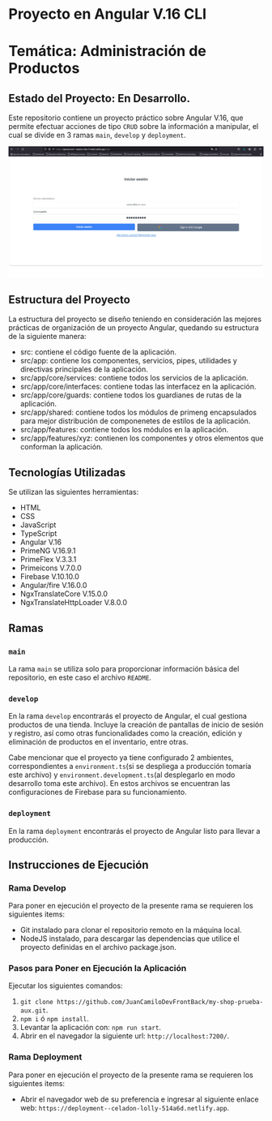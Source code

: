 # Proyecto en Angular V.16 CLI
# Temática: Administración de Productos
## Estado del Proyecto: En Desarrollo.

Este repositorio contiene un proyecto práctico sobre Angular V.16, que permite efectuar acciones de tipo `CRUD`
sobre la información a manipular, el cual se divide en 3 ramas `main`, `develop` y `deployment`.

[//]: <> (Adicionalmente el proyecto cuenta con 2 ambientes, el de `Producción` y `Desarrollo`.)

![Imagen del Proyecto](./AdminUsuarios.png)

## Estructura del Proyecto

La estructura del proyecto se diseño teniendo en consideración las mejores prácticas de organización de un proyecto Angular, quedando su estructura de la siguiente manera:
* src: contiene el código fuente de la aplicación.
* src/app: contiene los componentes, servicios, pipes, utilidades y directivas principales de la aplicación.
* src/app/core/services: contiene todos los servicios de la aplicación.
* src/app/core/interfaces: contiene todas las interfacez en la aplicación.
* src/app/core/guards: contiene todos los guardianes de rutas de la aplicación.
* src/app/shared: contiene todos los módulos de primeng encapsulados para mejor distribución de componenetes de estilos de la aplicación.
* src/app/features: contiene todos los módulos en la aplicación.
* src/app/features/xyz: contienen los componentes y otros elementos que conforman la aplicación.

## Tecnologías Utilizadas

Se utilizan las siguientes herramientas:
* HTML
* CSS
* JavaScript
* TypeScript
* Angular V.16
* PrimeNG V.16.9.1
* PrimeFlex V.3.3.1
* Primeicons V.7.0.0
* Firebase V.10.10.0
* Angular/fire V.16.0.0
* NgxTranslateCore V.15.0.0
* NgxTranslateHttpLoader V.8.0.0

## Ramas

### `main`

La rama `main` se utiliza solo para proporcionar información básica del repositorio,
en este caso el archivo `README`.

### `develop`

En la rama `develop` encontrarás el proyecto de Angular, el cual gestiona productos de una tienda. Incluye la creación de pantallas de inicio de sesión y registro, así como otras funcionalidades como la creación, edición y eliminación de productos en el inventario, entre otras.

Cabe mencionar que el proyecto ya tiene configurado 2 ambientes, correspondientes a `environment.ts`(si se despliega a producción tomaría este archivo) y `environment.development.ts`(al desplegarlo en modo desarrollo toma este archivo).
En estos archivos se encuentran las configuraciones de Firebase para su funcionamiento.

### `deployment`

En la rama `deployment` encontrarás el proyecto de Angular listo para llevar a producción.

## Instrucciones de Ejecución

### Rama Develop

Para poner en ejecución el proyecto de la presente rama se requieren los siguientes items:
* Git instalado para clonar el repositorio remoto en la máquina local.
* NodeJS instalado, para descargar las dependencias que utilice el proyecto definidas en el archivo package.json.

### Pasos para Poner en Ejecución la Aplicación

Ejecutar los siguientes comandos:
1. `git clone https://github.com/JuanCamiloDevFrontBack/my-shop-prueba-aux.git`.
2. `npm i` ó `npm install`.
4. Levantar la aplicación con: `npm run start`.
5. Abrir en el navegador la siguiente url: `http://localhost:7200/`.


### Rama Deployment

Para poner en ejecución el proyecto de la presente rama se requieren los siguientes items:
* Abrir el navegador web de su preferencia e ingresar al siguiente enlace web: `https://deployment--celadon-lolly-514a6d.netlify.app`.
